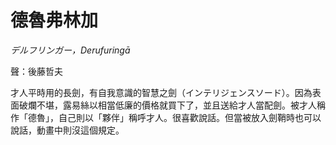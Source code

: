# 德魯弗林加

_デルフリンガー，Derufuringā_

聲：後藤哲夫

才人平時用的長劍，有自我意識的智慧之劍（インテリジェンスソード）。因為表面破爛不堪，露易絲以相當低廉的價格就買下了，並且送給才人當配劍。被才人稱作「德魯」，自己則以「夥伴」稱呼才人。很喜歡說話。但當被放入劍鞘時也可以說話，動畫中則沒這個規定。
